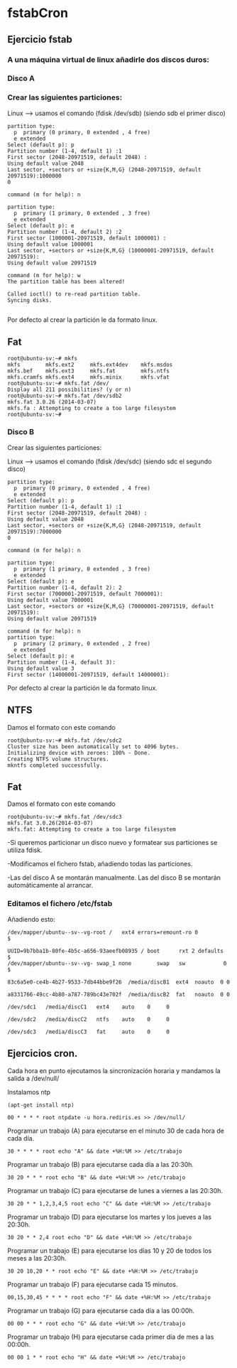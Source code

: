 # fstabCron

## Ejercicio fstab

### A una máquina virtual de linux añadirle dos discos duros:

### Disco A

### Crear las siguientes particiones:

Linux --> usamos el comando (fdisk /dev/sdb) (siendo sdb el primer disco) 

~~~
partition type:
  p  primary (0 primary, 0 extended , 4 free)
  e extended
Select (default p): p
Partition number (1-4, default 1) :1
First sector (2048-20971519, default 2048) :
Using default value 2048
Last sector, +sectors or +size{K,M,G} (2048-20971519, default 20971519):1000000
0

command (m for help): n 

partition type:
  p  primary (1 primary, 0 extended , 3 free)
  e extended
Select (default p): e
Partition number (1-4, default 2) :2
First sector (1000001-20971519, default 1000001) :
Using default value 1000001
Last sector, +sectors or +size{K,M,G} (10000001-20971519, default 20971519):
Using default value 20971519

command (m for help): w
The partition table has been altered!

Called ioctl() to re-read partition table.
Syncing disks.


~~~
Por defecto al crear la partición le da formato linux.

## Fat

~~~
root@ubuntu-sv:~# mkfs
mkfs        mkfs.ext2     mkfs.ext4dev    mkfs.msdos
mkfs.bef    mkfs.ext3     mkfs.fat        mkfs.ntfs
mkfs.cramfs mkfs.ext4     mkfs.minix      mkfs.vfat
root@ubuntu-sv:~# mkfs.fat /dev/
Display all 211 possibilities? (y or n)
root@ubuntu-sv:~# mkfs.fat /dev/sdb2
mkfs.fat 3.0.26 (2014-03-07)
mkfs.fa : Attempting to create a too large filesystem
root@ubuntu-sv:~#
~~~

### Disco B

Crear las siguientes particiones:

Linux --> usamos el comando (fdisk /dev/sdc) (siendo sdc el segundo disco) 

~~~
partition type:
  p  primary (0 primary, 0 extended , 4 free)
  e extended
Select (default p): p
Partition number (1-4, default 1) :1
First sector (2048-20971519, default 2048) :
Using default value 2048
Last sector, +sectors or +size{K,M,G} (2048-20971519, default 20971519):7000000
0

command (m for help): n 

partition type:
  p  primary (1 primary, 0 extended , 3 free)
  e extended
Select (default p): e
Partition number (1-4, default 2): 2
First sector (7000001-20971519, default 7000001):
Using default value 7000001
Last sector, +sectors or +size{K,M,G} (70000001-20971519, default 20971519):
Using default value 20971519

command (m for help): n
partition type:
  p  primary (2 primary, 0 extended , 2 free)
  e extended
Select (default p): e
Partition number (1-4, default 3):
Using default value 3
First sector (14000001-20971519, default 14000001):
~~~


Por defecto al crear la partición le da formato linux.


## NTFS 
Damos el formato con este comando
~~~
root@ubuntu-sv:~# mkfs.fat /dev/sdc2
Cluster size has been automatically set to 4096 bytes.
Initializing device with zeroes: 100% - Done.
Creating NTFS volume structures.
mkntfs completed successfully. 
~~~

## Fat 
Damos el formato con este comando
~~~
root@ubuntu-sv:~# mkfs.fat /dev/sdc3
mkfs.fat 3.0.26(2014-03-07)
mkfs.fat: Attempting to create a too large filesystem
~~~

-Si queremos particionar un disco nuevo y formatear sus particiones se utiliza fdisk. 

-Modificamos el fichero fstab, añadiendo todas las particiones. 

-Las del disco A se montarán manualmente. Las del disco B se montarán automáticamente al arrancar.

### Editamos el fichero /etc/fstab

Añadiendo esto:

~~~
/dev/mapper/ubuntu--sv--vg-root /   ext4 errors=remount-ro 0            $

UUID=9b7bba1b-80fe-4b5c-a656-93aeefb08935 / boot      rxt 2 defaults    $  
/dev/mapper/ubuntu--sv--vg- swap_1 none        swap   sw            0   $

83c6a5e0-ce4b-4b27-9533-7db44bbe9f26  /media/discB1  ext4  noauto  0 0

a8331766-49cc-4b80-a787-789bc43e702f  /media/discB2  fat   noauto  0 0

/dev/sdc1   /media/discC1   ext4    auto    0     0

/dev/sdc2   /media/discC2   ntfs    auto    0     0

/dev/sdc3   /media/discC3   fat     auto    0     0

~~~



## Ejercicios cron.

Cada hora en punto ejecutamos la sincronización horaria y mandamos la salida a /dev/null/

Instalamos ntp 
~~~
(apt-get install ntp)
~~~

~~~
00 * * * * root ntpdate -u hora.rediris.es >> /dev/null/
~~~

Programar un trabajo (A) para ejecutarse en el minuto 30 de cada hora de cada día.

~~~
30 * * * * root echo "A" && date +%H:%M >> /etc/trabajo
~~~

Programar un trabajo (B) para ejecutarse cada día a las 20:30h.

~~~
30 20 * * * root echo "B" && date +%H:%M >> /etc/trabajo
~~~

Programar un trabajo (C) para ejecutarse de lunes a viernes a las 20:30h.

~~~
30 20 * * 1,2,3,4,5 root echo "C" && date +%H:%M >> /etc/trabajo
~~~

Programar un trabajo (D) para ejecutarse los martes y los jueves a las 20:30h.

~~~
30 20 * * 2,4 root echo "D" && date +%H:%M >> /etc/trabajo
~~~

Programar un trabajo (E) para ejecutarse los días 10 y 20 de todos los meses a las 20:30h.

~~~
30 20 10,20 * * root echo "E" && date +%H:%M >> /etc/trabajo
~~~

Programar un trabajo (F) para ejecutarse cada 15 minutos.

~~~
00,15,30,45 * * * * root echo "F" && date +%H:%M >> /etc/trabajo
~~~

Programar un trabajo (G) para ejecutarse cada día a las 00:00h.

~~~
00 00 * * * root echo "G" && date +%H:%M >> /etc/trabajo
~~~

Programar un trabajo (H) para ejecutarse cada primer día de mes a las 00:00h.

~~~
00 00 1 * * root echo "H" && date +%H:%M >> /etc/trabajo
~~~


